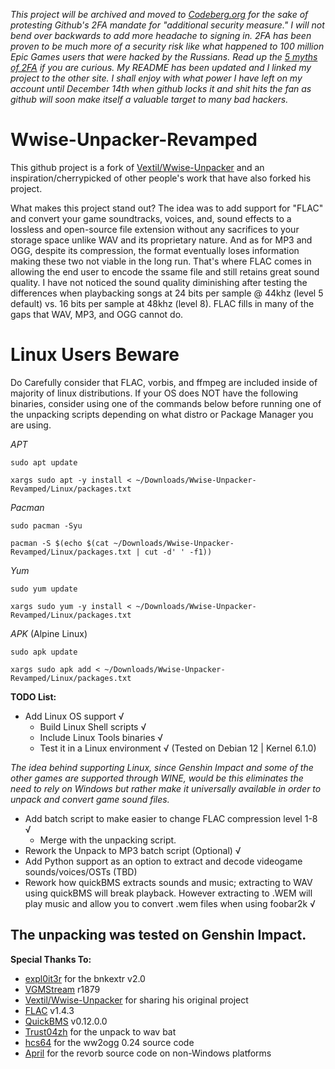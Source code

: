_This project will be archived and moved to [Codeberg.org](https://codeberg.org/VIPLightning/Wwise-Unpacker-Revamped) for the sake of protesting Github's 2FA mandate for "additional security measure." I will not bend over backwards to add more headache to signing in. 2FA has been proven to be much more of a security risk like what happened to 100 million Epic Games users that were hacked by the Russians. Read up the [5 myths of 2FA](https://www.wired.com/insights/2013/04/five-myths-of-two-factor-authentication-and-the-reality/) if you are curious. My README has been updated and I linked my project to the other site. I shall enjoy with what power I have left on my account until December 14th when github locks it and shit hits the fan as github will soon make itself a valuable target to many bad hackers._


# Wwise-Unpacker-Revamped
This github project is a fork of [Vextil/Wwise-Unpacker](https://github.com/Vextil/Wwise-Unpacker) and an inspiration/cherrypicked of other people's work that have also forked his project.

What makes this project stand out? The idea was to add support for "FLAC" and convert your game soundtracks, voices, and, sound effects to a lossless and open-source file extension without any sacrifices to your storage space unlike WAV and its proprietary nature. And as for MP3 and OGG, despite its compression, the format eventually loses information making these two not viable in the long run. That's where FLAC comes in allowing the end user to encode the ssame file and still retains great sound quality. I have not noticed the sound quality diminishing after testing the differences when playbacking songs at 24 bits per sample @ 44khz (level 5 default) vs. 16 bits per sample at 48khz (level 8). FLAC fills in many of the gaps that WAV, MP3, and OGG cannot do. 

# Linux Users Beware
Do Carefully consider that FLAC, vorbis, and ffmpeg are included inside of majority of linux distributions. If your OS does NOT have the following binaries, consider using one of the commands below before running one of the unpacking scripts depending on what distro or Package Manager you are using.

_APT_
```
sudo apt update                      
```
```
xargs sudo apt -y install < ~/Downloads/Wwise-Unpacker-Revamped/Linux/packages.txt
```

_Pacman_
```
sudo pacman -Syu
```
```
pacman -S $(echo $(cat ~/Downloads/Wwise-Unpacker-Revamped/Linux/packages.txt | cut -d' ' -f1))
```

_Yum_
```
sudo yum update 
```
```
xargs sudo yum -y install < ~/Downloads/Wwise-Unpacker-Revamped/Linux/packages.txt
```

_APK_ (Alpine Linux)
```
sudo apk update
```
```
xargs sudo apk add < ~/Downloads/Wwise-Unpacker-Revamped/Linux/packages.txt
```

**TODO List:**
 * Add Linux OS support √
   * Build Linux Shell scripts √
   * Include Linux Tools binaries √
   * Test it in a Linux environment √ (Tested on Debian 12 | Kernel 6.1.0)
  
  *The idea behind supporting Linux, since Genshin Impact and some of the other games are supported through WINE, would be this eliminates the need to rely on Windows but rather make it universally available in order to unpack and convert game sound files.*
 
 * Add batch script to make easier to change FLAC compression level 1-8 √
   * Merge with the unpacking script. 
 * Rework the Unpack to MP3 batch script (Optional) √
 * Add Python support as an option to extract and decode videogame sounds/voices/OSTs (TBD)
 * Rework how quickBMS extracts sounds and music; extracting to WAV using quickBMS will break playback. However extracting to .WEM will play music and allow you to convert .wem files when using foobar2k √

The unpacking was tested on Genshin Impact.
---
**Special Thanks To:**
* [expl0it3r](https://github.com/eXpl0it3r/bnkextr) for the bnkextr v2.0
* [VGMStream](https://github.com/vgmstream/vgmstream) r1879
* [Vextil/Wwise-Unpacker](https://github.com/Vextil/Wwise-Unpacker) for sharing his original project
* [FLAC](https://xiph.org/flac/) v1.4.3
* [QuickBMS](https://aluigi.altervista.org/quickbms.htm) v0.12.0.0
* [Trust04zh](https://github.com/Trust04zh/Wwise-Unpacker) for the unpack to wav bat
* [hcs64](https://github.com/hcs64/ww2ogg) for the ww2ogg 0.24 source code
* [April](https://github.com/april/revorb) for the revorb source code on non-Windows platforms
